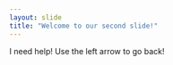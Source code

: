 ```yaml
---
layout: slide
title: "Welcome to our second slide!"
---
```

I need help!
Use the left arrow to go back!
